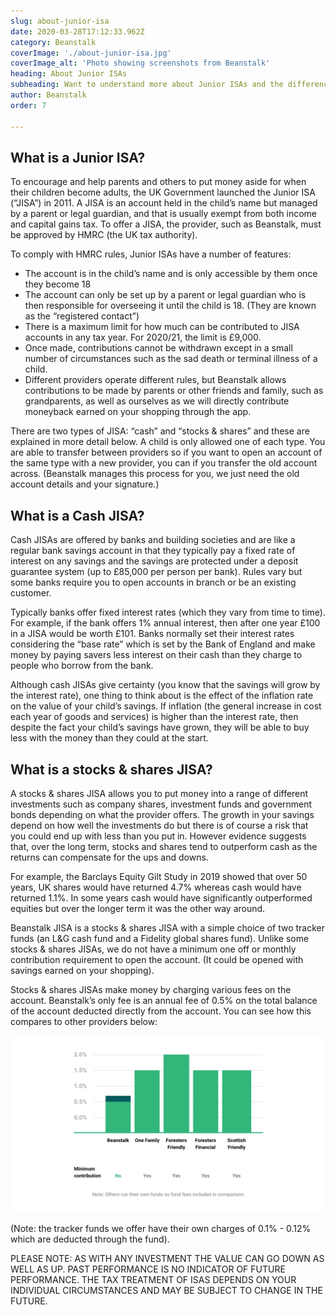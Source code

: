 ```yaml
---
slug: about-junior-isa
date: 2020-03-28T17:12:33.962Z
category: Beanstalk
coverImage: './about-junior-isa.jpg'
coverImage_alt: 'Photo showing screenshots from Beanstalk'
heading: About Junior ISAs
subheading: Want to understand more about Junior ISAs and the differences between Cash and Stocks & Shares JISAs? Read on.
author: Beanstalk
order: 7

---
```


## What is a Junior ISA?

To encourage and help parents and others to put money aside for when their children become adults, the UK Government launched the Junior ISA (“JISA”) in 2011. A JISA is an account held in the child’s name but managed by a parent or legal guardian, and that is usually exempt from both income and capital gains tax. To offer a JISA, the provider, such as Beanstalk, must be approved by HMRC (the UK tax authority).

To comply with HMRC rules, Junior ISAs have a number of features:

* The account is in the child’s name and is only accessible by them once they become 18
* The account can only be set up by a parent or legal guardian who is then responsible for overseeing it until the child is 18. (They are known as the “registered contact”)
* There is a maximum limit for how much can be contributed to JISA accounts in any tax year. For 2020/21, the limit is £9,000.
* Once made, contributions cannot be withdrawn except in a small number of circumstances such as the sad death or terminal illness of a child.
* Different providers operate different rules, but Beanstalk allows contributions to be made by parents or other friends and family, such as grandparents, as well as ourselves as we will directly contribute moneyback earned on your shopping through the app.

There are two types of JISA: “cash” and “stocks & shares” and these are explained in more detail below. A child is only allowed one of each type. You are able to transfer between providers so if you want to open an account of the same type with a new provider, you can if you transfer the old account across. (Beanstalk manages this process for you, we just need the old account details and your signature.)

## What is a Cash JISA?

Cash JISAs are offered by banks and building societies and are like a regular bank savings account in that they typically pay a fixed rate of interest on any savings and the savings are protected under a deposit guarantee system (up to £85,000 per person per bank). Rules vary but some banks require you to open accounts in branch or be an existing customer.

Typically banks offer fixed interest rates (which they vary from time to time). For example, if the bank offers 1% annual interest, then after one year £100 in a JISA would be worth £101. Banks normally set their interest rates considering the “base rate” which is set by the Bank of England and make money by paying savers less interest on their cash than they charge to people who borrow from the bank.

Although cash JISAs give certainty (you know that the savings will grow by the interest rate), one thing to think about is the effect of the inflation rate on the value of your child’s savings. If inflation (the general increase in cost each year of goods and services) is higher than the interest rate, then despite the fact your child’s savings have grown, they will be able to buy less with the money than they could at the start.

## What is a stocks & shares JISA?

A stocks & shares JISA allows you to put money into a range of different investments such as company shares, investment funds and government bonds depending on what the provider offers. The growth in your savings depend on how well the investments do but there is of course a risk that you could end up with less than you put in. However evidence suggests that, over the long term, stocks and shares tend to outperform cash as the returns can compensate for the ups and downs.

For example, the Barclays Equity Gilt Study in 2019 showed that over 50 years, UK shares would have returned 4.7% whereas cash would have returned 1.1%. In some years cash would have significantly outperformed equities but over the longer term it was the other way around.

Beanstalk JISA is a stocks & shares JISA with a simple choice of two tracker funds (an L&G cash fund and a Fidelity global shares fund). Unlike some stocks & shares JISAs, we do not have a minimum one off or monthly contribution requirement to open the account. (It could be opened with savings earned on your shopping).

Stocks & shares JISAs make money by charging various fees on the account. Beanstalk’s only fee is an annual fee of 0.5% on the total balance of the account deducted directly from the account. You can see how this compares to other providers below:

![Cost comparison chart](./comparison-chart.png)

(Note: the tracker funds we offer have their own charges of 0.1% - 0.12% which are deducted through the fund).


PLEASE NOTE: AS WITH ANY INVESTMENT THE VALUE CAN GO DOWN AS WELL AS UP. PAST PERFORMANCE IS NO INDICATOR OF FUTURE PERFORMANCE. THE TAX TREATMENT OF ISAS DEPENDS ON YOUR INDIVIDUAL CIRCUMSTANCES AND MAY BE SUBJECT TO CHANGE IN THE FUTURE.
